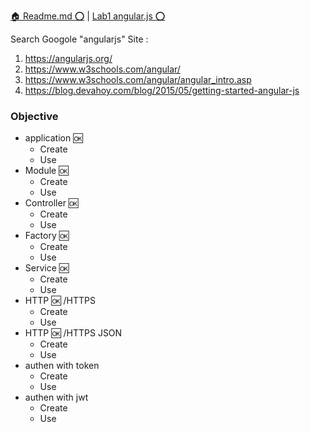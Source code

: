  [:house: Readme.md :o:](/readme.md)   |  [Lab1 angular.js ⭕️](./lab1_angularjs.md)

Search Googole "angularjs"
Site :  
1. https://angularjs.org/
2. https://www.w3schools.com/angular/
3. https://www.w3schools.com/angular/angular_intro.asp
4. https://blog.devahoy.com/blog/2015/05/getting-started-angular-js

### Objective 
- application :ok:
  - Create 
  - Use
- Module  :ok:
  - Create 
  - Use
- Controller :ok:
  - Create 
  - Use
- Factory :ok:
  - Create 
  - Use
- Service :ok:
  - Create 
  - Use
- HTTP :ok: /HTTPS  
  - Create
  - Use
- HTTP :ok: /HTTPS  JSON   
  - Create
  - Use
- authen with token   
  - Create
  - Use
- authen with jwt    
  - Create
  - Use



